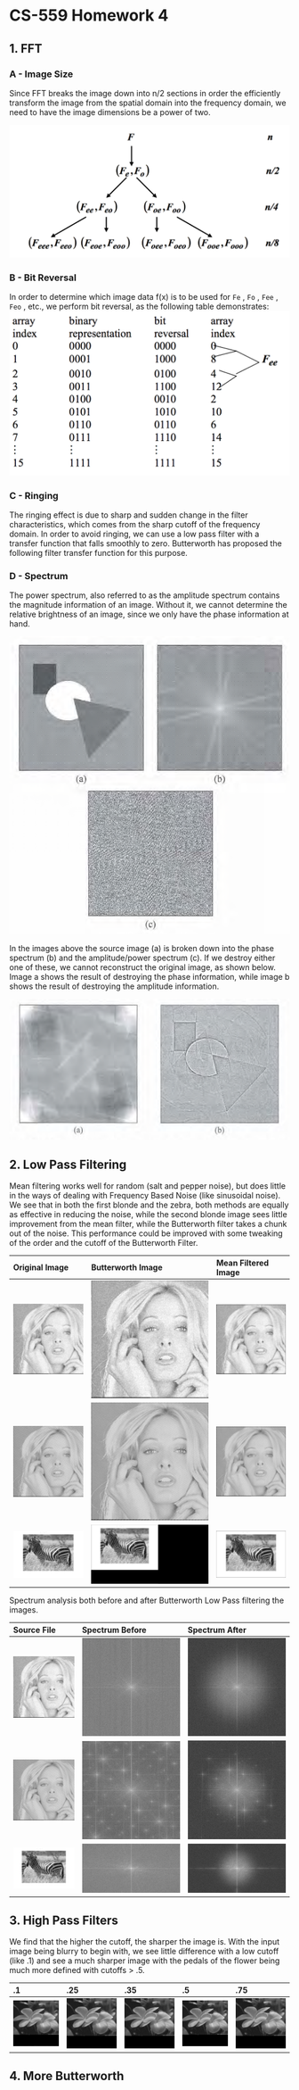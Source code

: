 CS-559 Homework 4
=================

## 1. FFT
### A - Image Size
Since FFT breaks the image down into n/2 sections in order the efficiently transform the image from the spatial domain into the frequency domain, we need to have the image dimensions be a power of two.

![](output/fft_breakdown.png)

### B - Bit Reversal
In order to determine which image data f(x) is to be used for `Fe` , `Fo` , `Fee` , `Feo` , etc., we perform bit reversal, as the following table demonstrates:
![](output/bit_reversal_table.png)

### C - Ringing
The ringing effect is due to sharp and sudden change in the filter characteristics, which comes from the sharp cutoff of the frequency domain. In order to avoid ringing, we can use a low pass filter with a transfer function that falls smoothly to zero. Butterworth has proposed the following filter transfer function for this purpose.

### D - Spectrum
The power spectrum, also referred to as the amplitude spectrum contains the magnitude information of an image. Without it, we cannot determine the relative brightness of an image, since we only have the phase information at hand.

![](output/image_spectrums.png)

In the images above the source image (a) is broken down into the phase spectrum (b) and the amplitude/power spectrum (c). If we destroy either one of these, we cannot reconstruct the original image, as shown below. Image a shows the result of destroying the phase information, while image b shows the result of destroying the amplitude information.

![](output/image_spectrums2.png)

## 2. Low Pass Filtering
Mean filtering works well for random (salt and pepper noise), but does little in the ways of dealing with Frequency Based Noise (like sinusoidal noise). We see that in both the first blonde and the zebra, both methods are equally as effective in reducing the noise, while the second blonde image sees little improvement from the mean filter, while the Butterworth filter takes a chunk out of the noise. This performance could be improved with some tweaking of the order and the cutoff of the Butterworth Filter.

Original Image | Butterworth Image | Mean Filtered Image
:------------- | :---------------- | :------------------
![](output/BLONDE1-before.jpg) | ![](output/BLONDE1-butterworth.jpg) | ![](output/BLONDE1-mean.jpg)
![](output/BLONDE2-before.jpg) | ![](output/BLONDE2-butterworth.jpg) | ![](output/BLONDE2-mean.jpg)
![](output/ZEBRA-before.jpg) | ![](output/ZEBRA-butterworth.jpg) | ![](output/ZEBRA-mean.jpg)


Spectrum analysis both before and after Butterworth Low Pass filtering the images.

Source File    | Spectrum Before | Spectrum After
:------------- | :-------------- | :-------------
![](output/BLONDE1-before.jpg) | ![](output/BLONDE1-spectrum-before.jpg) | ![](output/BLONDE1-spectrum-after.jpg)
![](output/BLONDE2-before.jpg) | ![](output/BLONDE2-spectrum-before.jpg) | ![](output/BLONDE2-spectrum-after.jpg)
![](output/ZEBRA-before.jpg) | ![](output/ZEBRA-spectrum-before.jpg) | ![](output/ZEBRA-spectrum-after.jpg)

## 3. High Pass Filters

We find that the higher the cutoff, the sharper the image is. With the input image being blurry to begin with, we see little difference with a low cutoff (like .1) and see a much sharper image with the pedals of the flower being much more defined with cutoffs > .5.

.1 | .25 | .35 | .5 | .75
:- | :-- | :-- | :- | :--
![](output/FLOWERS-gaussian-VLOW.jpg) | ![](output/FLOWERS-gaussian-LOW.jpg) | ![](output/FLOWERS-gaussian-MED.jpg) | ![](output/FLOWERS-gaussian-HIGH.jpg) | ![](output/FLOWERS-gaussian-XHIGH.jpg)

## 4. More Butterworth

